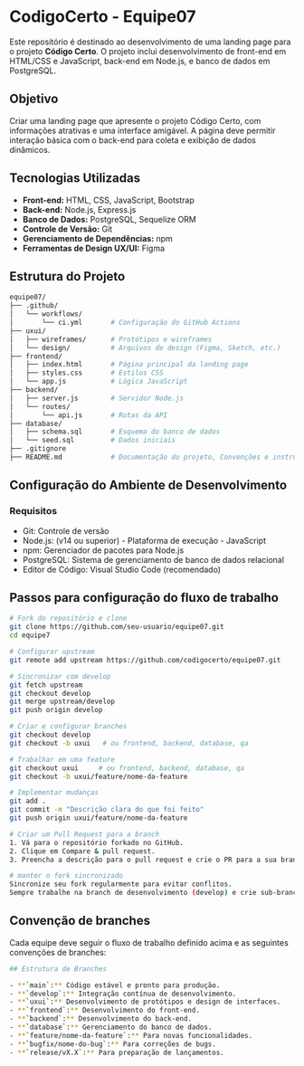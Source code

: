 # CodigoCerto - Equipe07

Este repositório é destinado ao desenvolvimento de uma landing page para o projeto **Código Certo**. O projeto inclui desenvolvimento de front-end em HTML/CSS e JavaScript, back-end em Node.js, e banco de dados em PostgreSQL.

## Objetivo

Criar uma landing page que apresente o projeto Código Certo, com informações atrativas e uma interface amigável. A página deve permitir interação básica com o back-end para coleta e exibição de dados dinâmicos.

## Tecnologias Utilizadas

- **Front-end:** HTML, CSS, JavaScript, Bootstrap
- **Back-end:** Node.js, Express.js
- **Banco de Dados:** PostgreSQL, Sequelize ORM
- **Controle de Versão:** Git
- **Gerenciamento de Dependências:** npm
- **Ferramentas de Design UX/UI:** Figma

## Estrutura do Projeto

```bash
equipe07/
├── .github/
│   └── workflows/
│       └── ci.yml       # Configuração do GitHub Actions
├── uxui/
│   ├── wireframes/      # Protótipos e wireframes
│   └── design/          # Arquivos de design (Figma, Sketch, etc.)
├── frontend/
│   ├── index.html       # Página principal da landing page
│   ├── styles.css       # Estilos CSS
│   └── app.js           # Lógica JavaScript
├── backend/
│   ├── server.js        # Servidor Node.js
│   └── routes/
│       └── api.js       # Rotas da API
├── database/
│   ├── schema.sql       # Esquema do banco de dados
│   └── seed.sql         # Dados iniciais
├── .gitignore
├── README.md            # Documentação do projeto, Convenções e instruções para contribuição
```
## Configuração do Ambiente de Desenvolvimento
### Requisitos
- Git: Controle de versão
- Node.js: (v14 ou superior) - Plataforma de execução - JavaScript
- npm: Gerenciador de pacotes para Node.js
- PostgreSQL: Sistema de gerenciamento de banco de dados relacional
- Editor de Código: Visual Studio Code (recomendado)
## Passos para configuração do fluxo de trabalho
```bash
# Fork do repositório e clone
git clone https://github.com/seu-usuario/equipe07.git
cd equipe7

# Configurar upstream
git remote add upstream https://github.com/codigocerto/equipe07.git

# Sincronizar com develop
git fetch upstream
git checkout develop
git merge upstream/develop
git push origin develop

# Criar e configurar branches
git checkout develop
git checkout -b uxui   # ou frontend, backend, database, qa

# Trabalhar em uma feature
git checkout uxui     # ou frontend, backend, database, qa
git checkout -b uxui/feature/nome-da-feature

# Implementar mudanças
git add .
git commit -m "Descrição clara do que foi feito"
git push origin uxui/feature/nome-da-feature

# Criar um Pull Request para a branch
1. Vá para o repositório forkado no GitHub.
2. Clique em Compare & pull request.
3. Preencha a descrição para o pull request e crie o PR para a sua branch (frontend, backend, database ...) no repositório principal.

# manter o fork sincronizado
Sincronize seu fork regularmente para evitar conflitos.
Sempre trabalhe na branch de desenvolvimento (develop) e crie sub-branches para features específicas.
```
## Convenção de branches
Cada equipe deve seguir o fluxo de trabalho definido acima e as seguintes convenções de branches:

```bash
## Estrutura de Branches

- **`main`:** Código estável e pronto para produção.
- **`develop`:** Integração contínua de desenvolvimento.
- **`uxui`:** Desenvolvimento de protótipos e design de interfaces.
- **`frontend`:** Desenvolvimento do front-end.
- **`backend`:** Desenvolvimento do back-end.
- **`database`:** Gerenciamento do banco de dados.
- **`feature/nome-da-feature`:** Para novas funcionalidades.
- **`bugfix/nome-do-bug`:** Para correções de bugs.
- **`release/vX.X`:** Para preparação de lançamentos.

